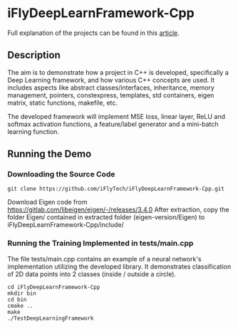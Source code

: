 # iFlyDeepLearnFramework-Cpp

Full explanation of the projects can be found in this [article](https://foundationsofdl.com/2022/02/12/neural-network-from-scratch-part-5-c-deep-learning-framework-implementation/).

## Description

The aim is to demonstrate how a project in C++ is developed, specifically a Deep Learning framework, and how various C++ concepts are used. It includes aspects like abstract classes/interfaces, inheritance, memory management, pointers, constexpress, templates, std containers, eigen matrix, static functions, makefile, etc.

The developed framework will implement MSE loss, linear layer, ReLU and softmax activation functions, a feature/label generator and a mini-batch learning function.

## Running the Demo

### Downloading the Source Code

```
git clone https://github.com/iFlyTech/iFlyDeepLearnFramework-Cpp.git
```
Download Eigen code from https://gitlab.com/libeigen/eigen/-/releases/3.4.0
After extraction, copy the folder Eigen/ contained in extracted folder (eigen-version/Eigen) to iFlyDeepLearnFramework-Cpp/include/

### Running the Training Implemented in tests/main.cpp

The file tests/main.cpp contains an example of a neural network's implementation utilizing the developed library. It demonstrates classification of 2D data points into 2 classes (inside / outside a circle).

```
cd iFlyDeepLearnFramework-Cpp
mkdir bin
cd bin
cmake ..
make
./TestDeepLearningFramework
```